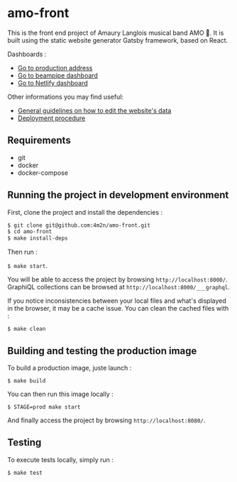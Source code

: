 # amo-front

This is the front end project of Amaury Langlois musical band AMO :guitar:. It
is built using the static website generator Gatsby framework, based on React.

Dashboards :
- [Go to production address](https://amo-musique.fr/)
- [Go to beampipe dashboard](https://beampipe.io/domain/amo-musique.fr)
- [Go to Netlify dashboard](https://app.netlify.com/sites/amo-musique/overview)

Other informations you may find useful:
- [General guidelines on how to edit the website's data](./doc/guidelines.md)
- [Deployment procedure](./doc/deployment.md)

## Requirements

- git
- docker
- docker-compose

## Running the project in development environment

First, clone the project and install the dependencies :

```bash
$ git clone git@github.com:4m2n/amo-front.git
$ cd amo-front
$ make install-deps
```

Then run :

`$ make start`.

You will be able to access the project by browsing `http://localhost:8000/`.\
GraphiQL collections can be browsed at `http://localhost:8000/___graphql`.

If you notice inconsistencies between your local files and what's displayed in
the browser, it may be a cache issue. You can clean the cached files with :

`$ make clean`

## Building and testing the production image

To build a production image, juste launch :

`$ make build`

You can then run this image locally :

`$ STAGE=prod make start`

And finally access the project by browsing `http://localhost:8080/`.

## Testing

To execute tests locally, simply run :

`$ make test`

